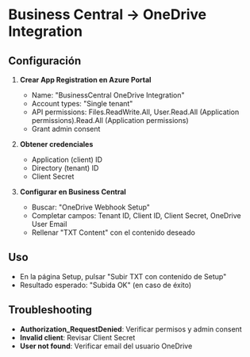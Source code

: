 # Business Central → OneDrive Integration

## Configuración

1. **Crear App Registration en Azure Portal**
   - Name: "BusinessCentral OneDrive Integration"
   - Account types: "Single tenant"
   - API permissions: Files.ReadWrite.All, User.Read.All (Application permissions).Read.All (Application permissions)
   - Grant admin consent

2. **Obtener credenciales**
   - Application (client) ID
   - Directory (tenant) ID
   - Client Secret

3. **Configurar en Business Central**
   - Buscar: "OneDrive Webhook Setup"
   - Completar campos: Tenant ID, Client ID, Client Secret, OneDrive User Email
   - Rellenar "TXT Content" con el contenido deseado

## Uso

- En la página Setup, pulsar "Subir TXT con contenido de Setup"
- Resultado esperado: "Subida OK" (en caso de éxito)

## Troubleshooting

- **Authorization_RequestDenied**: Verificar permisos y admin consent
- **Invalid client**: Revisar Client Secret
- **User not found**: Verificar email del usuario OneDrive
